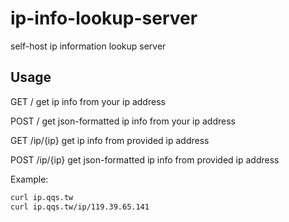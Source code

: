 # ip-info-lookup-server
self-host ip information lookup server


## Usage
GET / get ip info from your ip address

POST / get json-formatted ip info from your ip address

GET /ip/{ip} get ip info from provided ip address

POST /ip/{ip} get json-formatted ip info from provided ip address

Example:
```bash
curl ip.qqs.tw
curl ip.qqs.tw/ip/119.39.65.141
```
